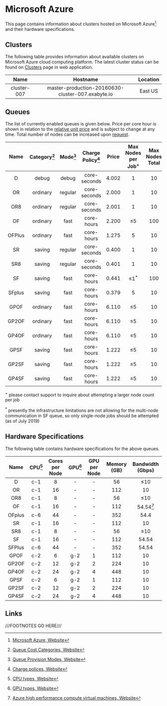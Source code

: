 # Microsoft Azure

This page contains information about clusters hosted on Microsoft Azure[^1] and their hardware specifications.

## Clusters

The following table provides information about available clusters on Microsoft Azure cloud computing platform. The latest cluster status can be found on <a href="https://platform.exabyte.io/clusters" target="_blank">Clusters</a> page in web application.

| Name        | Hostname                                          | Location |
| :---:       | :---:                                             | :---:    |
| cluster-007 | master-production-20160630-cluster-007.exabyte.io | East US  |

## Queues

The list of currently enabled queues is given below. Price per core hour is shown in relation to the [relative unit price](../../pricing/service-levels.md#comparison-table) and is subject to change at any time. Total number of nodes can be increased upon [request](../../ui/support.md). 

| Name  | Category[^2] | Mode[^3] | Charge Policy[^4] | Price                   | Max Nodes per Job<sup>+</sup> | Max Nodes Total   |
| :---: | :---:        | :---:    | :---:             | :---:                   | :---:                         | :---:             |
| D     | debug        | debug    | core-seconds      | 4.002                   | 1                             | 10                |
| OR    | ordinary     | regular  | core-seconds      | 2.000                   | 1                             | 10                |
| OR8   | ordinary     | regular  | core-seconds      | 2.001                   | 1                             | 10                |
| OF    | ordinary     | fast     | core-hours        | 2.200                   | &le;5                         | 100               |
| OFPlus| ordinary     | fast     | core-hours        | 1.275                   | 5                             | 10                |
| SR    | saving       | regular  | core-seconds      | 0.400                   | 1                             | 10                |
| SR8   | saving       | regular  | core-seconds      | 0.401                   | 1                             | 10                |
| SF    | saving       | fast     | core-hours        | 0.441                   | &le;1<sup>*</sup>             | 100               |
| SFplus   | saving       | fast     | core-hours        | 0.379                   | 5                             | 10                |
| GPOF  | ordinary     | fast     | core-hours        | 6.110                   | &le;5                         | 10                |
| GP2OF | ordinary     | fast     | core-hours        | 6.110                   | &le;5                         | 10                |
| GP4OF | ordinary     | fast     | core-hours        | 6.110                   | &le;5                         | 10                |
| GPSF  | saving       | fast     | core-hours        | 1.222                   | &le;5                         | 10                |
| GP2SF | saving       | fast     | core-hours        | 1.222                   | &le;5                         | 10                |
| GP4SF | saving       | fast     | core-hours        | 1.222                   | &le;5                         | 10                |

<sup>+</sup> please contact support to inquire about attempting a larger node count per job

<sup>*</sup> presently the infrastructure limitations are not allowing for the multi-node communication in SF queue, so only single-node jobs should be attempted (as of July 2019)


## Hardware Specifications

The following table contains hardware specifications for the above queues. 

| Name  | CPU[^5] | Cores per Node | GPU[^6] | GPU per Node | Memory (GB) | Bandwidth (Gbps) |
| :---: | :---:        | :---:      | :---:        | :---:    | :---:       | :---:            |
| D     | c-1          | 8          | -            | -        | 56          | &le;10           |
| OR    | c-1          | 16         | -            | -        | 112         | 10               |
| OR8   | c-1          | 8          | -            | -        | 56          | &le;10           |
| OF    | c-1          | 16         | -            | -        | 112         | 54.54[^7]        |
| OFplus| c-6          | 44         | -            | -        | 352         | 54.4             |
| SR    | c-1          | 16         | -            | -        | 112         | 10               |
| SR8   | c-1          | 8          | -            | -        | 56          | &le;10           |
| SF    | c-1          | 16         | -            | -        | 112         | 54.54            |
| SFPlus| c-6          | 44         | -            | -        | 352         | 54.54            |
| GPOF  | c-2          | 6          | g-2          | 1        | 112         | 10               |
| GP2OF | c-2          | 12         | g-2          | 2        | 224         | 10               |
| GP4OF | c-2          | 24         | g-2          | 4        | 448         | 10               |
| GPSF  | c-2          | 6          | g-2          | 1        | 112         | 10               |
| GP2SF | c-2          | 12         | g-2          | 2        | 224         | 10               |
| GP4SF | c-2          | 24         | g-2          | 4        | 448         | 10               |

## Links

[^1]: [Microsoft Azure, Website](https://azure.microsoft.com/en-us/)

[^2]: [Queue Cost Categories, Website](../resource/category.md#cost-categories)

[^3]: [Queue Provision Modes, Website](../resource/category.md#provision-modes)

[^4]: [Charge polices, Website](../resource/queues.md#charge-policies)

[^5]: [CPU types, Website](hardware.md#cpu-types)

[^6]: [GPU types, Website](hardware.md#gpu-types)

[^7]: [Azure high performance compute virtual machines, Website](https://docs.microsoft.com/en-us/azure/virtual-machines/linux/sizes-hpc)

///FOOTNOTES GO HERE///
